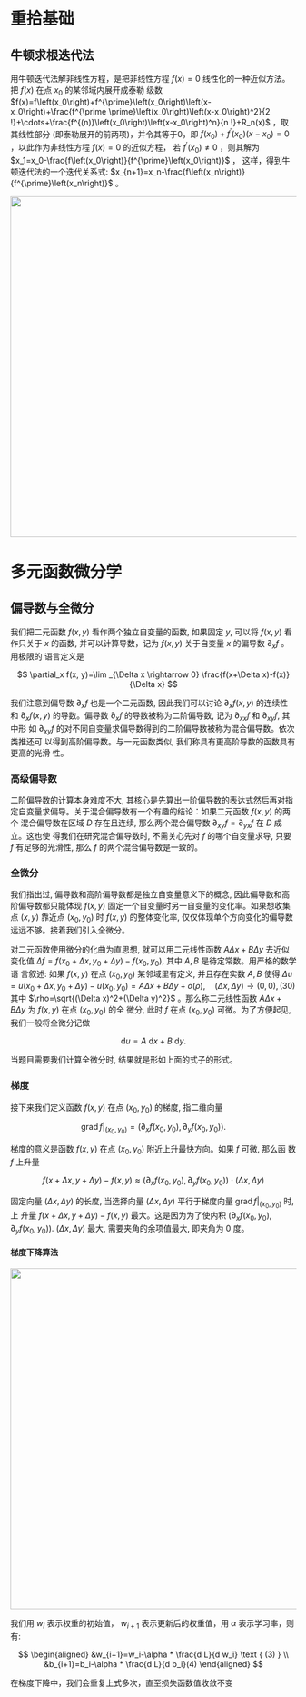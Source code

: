 # 重拾基础
## 牛顿求根迭代法
用牛顿迭代法解非线性方程，是把非线性方程 $f(x)=0$ 线性化的一种近似方法。把 $f(x)$ 在点 $x_0$ 的某邻域内展开成泰勒 级数 $f(x)=f\left(x_0\right)+f^{\prime}\left(x_0\right)\left(x-x_0\right)+\frac{f^{\prime \prime}\left(x_0\right)\left(x-x_0\right)^2}{2 !}+\cdots+\frac{f^{(n)}\left(x_0\right)\left(x-x_0\right)^n}{n !}+R_n(x)$ ，取其线性部分 (即泰勒展开的前两项)，并令其等于0，即 $f\left(x_0\right)+f^{\prime}\left(x_0\right)\left(x-x_0\right)=0$ ，以此作为非线性方程 $f(x)=0$ 的近似方程， 若 $f^{\prime}\left(x_0\right) \neq 0$ ，则其解为 $x_1=x_0-\frac{f\left(x_0\right)}{f^{\prime}\left(x_0\right)}$ ， 这样，得到牛顿迭代法的一个迭代关系式: $x_{n+1}=x_n-\frac{f\left(x_n\right)}{f^{\prime}\left(x_n\right)}$ 。

<div align=center>
<img src="https://user-images.githubusercontent.com/111955215/199713464-8c6784d3-7fd9-4b91-bedb-e6f076284ce9.png" width="600">
</div>

# 多元函数微分学
## 偏导数与全微分
我们把二元函数 $f(x, y)$ 看作两个独立自变量的函数, 如果固定 $y$, 可以将 $f(x, y)$ 看 作只关于 $x$ 的函数, 并可以计算导数，记为 $f(x, y)$ 关于自变量 $x$ 的偏导数 $\partial_x f$ 。用极限的 语言定义是

$$
\partial_x f(x, y)=\lim _{\Delta x \rightarrow 0} \frac{f(x+\Delta x)-f(x)}{\Delta x}
$$

我们注意到偏导数 $\partial_x f$ 也是一个二元函数, 因此我们可以讨论 $\partial_x f(x, y)$ 的连续性 和 $\partial_x f(x, y)$ 的导数。偏导数 $\partial_x f$ 的导数被称为二阶偏导数, 记为 $\partial_{x x} f$ 和 $\partial_{x y} f$, 其中形 如 $\partial_{x y} f$ 的对不同自变量求偏导数得到的二阶偏导数被称为混合偏导数。依次类推还可 以得到高阶偏导数。与一元函数类似, 我们称具有更高阶导数的函数具有更高的光滑 性。

### 高级偏导数
二阶偏导数的计算本身难度不大, 其核心是先算出一阶偏导数的表达式然后再对指定自变量求偏导。关于混合偏导数有一个有趣的结论：如果二元函数 $f(x, y)$ 的两个 混合偏导数在区域 $D$ 存在且连续, 那么两个混合偏导数 $\partial_{x y} f=\partial_{y x} f$ 在 $D$ 成立。这也使 得我们在研究混合偏导数时, 不需关心先对 $f$ 的哪个自变量求导, 只要 $f$ 有足够的光滑性, 那么 $f$ 的两个混合偏导数是一致的。

### 全微分
我们指出过, 偏导数和高阶偏导数都是独立自变量意义下的概念, 因此偏导数和高阶偏导数都只能体现 $f(x, y)$ 固定一个自变量时另一自变量的变化率。如果想收集点 $(x, y)$ 靠近点 $\left(x_0, y_0\right)$ 时 $f(x, y)$ 的整体变化率, 仅仅体现单个方向变化的偏导数远远不够。接着我们引入全微分。

对二元函数使用微分的化曲为直思想, 就可以用二元线性函数 $A \Delta x+B \Delta y$ 去近似 变化值 $\Delta f=f\left(x_0+\Delta x, y_0+\Delta y\right)-f\left(x_0, y_0\right)$, 其中 $A, B$ 是待定常数。用严格的数学语 言叙述: 如果 $f(x, y)$ 在点 $\left(x_0, y_0\right)$ 某邻域里有定义, 并且存在实数 $A, B$ 使得 $\Delta u=u\left(x_0+\Delta x, y_0+\Delta y\right)-u\left(x_0, y_0\right)=A \Delta x+B \Delta y+o(\rho), \quad(\Delta x, \Delta y) \rightarrow(0,0),(30)$ 其中 $\rho=\sqrt{(\Delta x)^2+(\Delta y)^2}$ 。那么称二元线性函数 $A \Delta x+B \Delta y$ 为 $f(x, y)$ 在点 $\left(x_0, y_0\right)$ 的全 微分, 此时 $f$ 在点 $\left(x_0, y_0\right)$ 可微。为了方便起见, 我们一般将全微分记做

$$
\mathrm{d} u=A \mathrm{~d} x+B \mathrm{~d} y .
$$

当题目需要我们计算全微分时, 结果就是形如上面的式子的形式。

### 梯度
接下来我们定义函数 $f(x, y)$ 在点 $\left(x_0, y_0\right)$ 的梯度, 指二维向量

$$
\left.\operatorname{grad} f\right|_{\left(x_0, y_0\right)}=\left(\partial_x f\left(x_0, y_0\right), \partial_y f\left(x_0, y_0\right)\right) .
$$

梯度的意义是函数 $f(x, y)$ 在点 $\left(x_0, y_0\right)$ 附近上升最快方向。如果 $f$ 可微, 那么函 数 $f$ 上升量

$$
f(x+\Delta x, y+\Delta y)-f(x, y) \approx\left(\partial_x f\left(x_0, y_0\right), \partial_y f\left(x_0, y_0\right)\right) \cdot(\Delta x, \Delta y)
$$

固定向量 $(\Delta x, \Delta y)$ 的长度, 当选择向量 $(\Delta x, \Delta y)$ 平行于梯度向量 $\left.\operatorname{grad} f\right|_{\left(x_0, y_0\right)}$ 时, 上 升量 $f(x+\Delta x, y+\Delta y)-f(x, y)$ 最大。这是因为为了使内积 $\left(\partial_x f\left(x_0, y_0\right), \partial_y f\left(x_0, y_0\right)\right)$. $(\Delta x, \Delta y)$ 最大, 需要夹角的余项值最大, 即夹角为 0 度。

#### 梯度下降算法

<div align=center>
<img src="https://user-images.githubusercontent.com/111955215/199714711-c74524ad-3338-46b7-86bd-18b4561f2b6c.png" width="600">
</div>

我们用 $w_i$ 表示权重的初始值， $w_{i+1}$ 表示更新后的权重值，用 $\alpha$ 表示学习率，则有:

$$
\begin{aligned}
&w_{i+1}=w_i-\alpha * \frac{d L}{d w_i} \text { (3) } \\
&b_{i+1}=b_i-\alpha * \frac{d L}{d b_i}(4)
\end{aligned}
$$

在梯度下降中，我们会重复上式多次，直至损失函数值收敛不变
